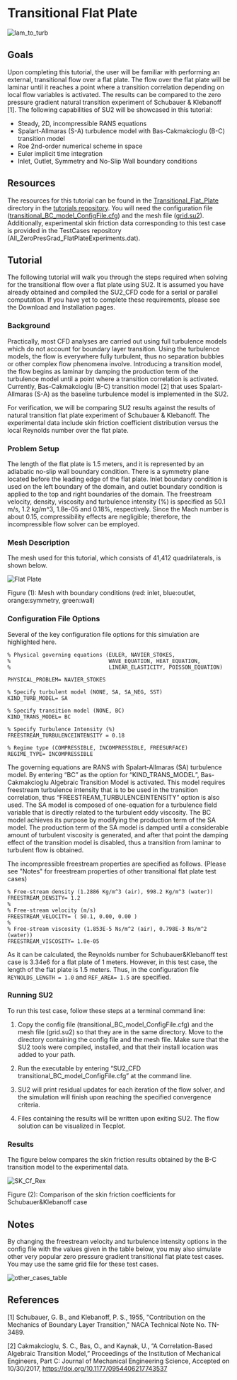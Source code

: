 Transitional Flat Plate
=====

![lam_to_turb](images/lam_to_turb.png)

## Goals

Upon completing this tutorial, the user will be familiar with performing an external, transitional flow over a flat plate. The flow over the flat plate will be laminar until it reaches a point where a transition correlation depending on local flow variables is activated. The results can be compared to the zero pressure gradient natural transition experiment of Schubauer & Klebanoff [1]. The following capabilities of SU2 will be showcased in this tutorial:

- Steady, 2D, incompressible RANS equations
- Spalart-Allmaras (S-A) turbulence model with Bas-Cakmakcioglu (B-C) transition model
- Roe 2nd-order numerical scheme in space
- Euler implicit time integration
- Inlet, Outlet, Symmetry and No-Slip Wall boundary conditions

## Resources

The resources for this tutorial can be found in the [Transitional_Flat_Plate](https://github.com/su2code/Tutorials/tree/master/Transitional_Flat_Plate) directory in the [tutorials repository](https://github.com/su2code/Tutorials/tree/master/). You will need the configuration file ([transitional_BC_model_ConfigFile.cfg](transitional_BC_model_ConfigFile.cfg)) and the mesh file ([grid.su2](grid.su2)).
Additionally, experimental skin friction data corresponding to this test case is provided in the TestCases repository (All_ZeroPresGrad_FlatPlateExperiments.dat).

## Tutorial

The following tutorial will walk you through the steps required when solving for the transitional flow over a flat plate using SU2. It is assumed you have already obtained and compiled the SU2_CFD code for a serial or parallel computation. If you have yet to complete these requirements, please see the Download and Installation pages.

### Background

Practically, most CFD analyses are carried out using full turbulence models which do not account for boundary layer transition. Using the turbulence models, the flow is everywhere fully turbulent, thus no separation bubbles or other complex flow phenomena involve. Introducing a transition model, the flow begins as laminar by damping the production term of the turbulence model until a point where a transition correlation is activated. Currently, Bas-Cakmakcioglu (B-C) transition model [2] that uses Spalart-Allmaras (S-A) as the baseline turbulence model is implemented in the SU2.

For verification, we will be comparing SU2 results against the results of natural transition flat plate experiment of Schubauer & Klebanoff. The experimental data include skin friction coefficient distribution versus the local Reynolds number over the flat plate.

### Problem Setup

The length of the flat plate is 1.5 meters, and it is represented by an adiabatic no-slip wall boundary condition. There is a symmetry plane located before the leading edge of the flat plate. Inlet boundary condition is used on the left boundary of the domain, and outlet boundary condition is applied to the top and right boundaries of the domain. The freestream velocity, density, viscosity and turbulence intensity (%) is specified as 50.1 m/s, 1.2 kg/m^3, 1.8e-05 and 0.18%, respectively. Since the Mach number is about 0.15, compressibility effects are negligible; therefore, the incompressible flow solver can be employed.

### Mesh Description

The mesh used for this tutorial, which consists of 41,412 quadrilaterals, is shown below.

![Flat Plate](images/FlatPMesh.png)

Figure (1): Mesh with boundary conditions (red: inlet, blue:outlet, orange:symmetry, green:wall)

### Configuration File Options

Several of the key configuration file options for this simulation are highlighted here.

```
% Physical governing equations (EULER, NAVIER_STOKES,
%                               WAVE_EQUATION, HEAT_EQUATION, 
%                               LINEAR_ELASTICITY, POISSON_EQUATION)

PHYSICAL_PROBLEM= NAVIER_STOKES

% Specify turbulent model (NONE, SA, SA_NEG, SST)
KIND_TURB_MODEL= SA

% Specify transition model (NONE, BC)
KIND_TRANS_MODEL= BC

% Specify Turbulence Intensity (%)
FREESTREAM_TURBULENCEINTENSITY = 0.18

% Regime type (COMPRESSIBLE, INCOMPRESSIBLE, FREESURFACE)
REGIME_TYPE= INCOMPRESSIBLE

```

The governing equations are RANS with Spalart-Allmaras (SA) turbulence model. By entering “BC” as the option for “KIND_TRANS_MODEL”, Bas-Cakmakcioglu Algebraic Transition Model is activated. This model requires freestream turbulence intensity that is to be used in the transition correlation, thus “FREESTREAM_TURBULENCEINTENSITY” option is also used. The SA model is composed of one-equation for a turbulence field variable that is directly related to the turbulent eddy viscosity. The BC model achieves its purpose by modifying the production term of the SA model. The production term of the SA model is damped until a considerable amount of turbulent viscosity is generated, and after that point the damping effect of the transition model is disabled, thus a transition from laminar to turbulent flow is obtained.

The incompressible freestream properties are specified as follows. (Please see "Notes" for freestream properties of other transitional flat plate test cases)

```
% Free-stream density (1.2886 Kg/m^3 (air), 998.2 Kg/m^3 (water))
FREESTREAM_DENSITY= 1.2
%
% Free-stream velocity (m/s)
FREESTREAM_VELOCITY= ( 50.1, 0.00, 0.00 )
%
% Free-stream viscosity (1.853E-5 Ns/m^2 (air), 0.798E-3 Ns/m^2 (water))
FREESTREAM_VISCOSITY= 1.8e-05

```

As it can be calculated, the Reynolds number for Schubauer&Klebanoff test case is 3.34e6 for a flat plate of 1 meters. However, in this test case, the length of the flat plate is 1.5 meters. Thus, in the configuration file `REYNOLDS_LENGTH = 1.0` and `REF_AREA= 1.5` are specified.

### Running SU2

To run this test case, follow these steps at a terminal command line:

1.	Copy the config file (transitional_BC_model_ConfigFile.cfg) and the mesh file (grid.su2) so that they are in the same directory. Move to the directory containing the config file and the mesh file. Make sure that the SU2 tools were compiled, installed, and that their install location was added to your path.

2.	Run the executable by entering “SU2_CFD transitional_BC_model_ConfigFile.cfg” at the command line.

3.	SU2 will print residual updates for each iteration of the flow solver, and the simulation will finish upon reaching the specified convergence criteria.

4.	Files containing the results will be written upon exiting SU2. The flow solution can be visualized in Tecplot.

### Results

The figure below compares the skin friction results obtained by the B-C transition model to the experimental data. 

![SK_Cf_Rex](images/Cf_Rex_SK.png)

Figure (2): Comparison of the skin friction coefficients for Schubauer&Klebanoff case

## Notes

By changing the freestream velocity and turbulence intensity options in the config file with the values given in the table below, you may also simulate other very popular zero pressure gradient transitional flat plate test cases. You may use the same grid file for these test cases.

![other_cases_table](images/other_transition_cases.png)

## References

[1] Schubauer, G. B., and Klebanoff, P. S., 1955, "Contribution on the Mechanics of Boundary Layer Transition," NACA Technical Note No. TN-3489.

[2] Cakmakcioglu, S. C., Bas, O., and Kaynak, U., “A Correlation-Based Algebraic Transition Model,” Proceedings of the Institution of Mechanical Engineers, Part C: Journal of Mechanical Engineering Science, Accepted on 10/30/2017, https://doi.org/10.1177/0954406217743537

